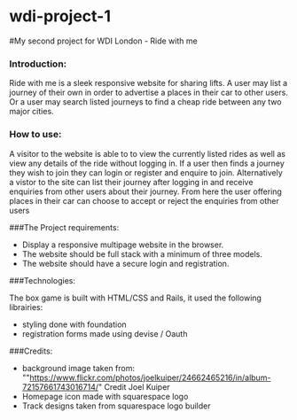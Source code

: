# wdi-project-1
#My second project for WDI London - Ride with me

### Introduction:

Ride with me is a sleek responsive website for sharing lifts. A user may list a journey of their own in order to advertise a places in their car to other users. Or a user may search listed journeys to find a cheap ride between any two major cities.


### How to use:
A visitor to the website is able to to view the currently listed rides as well as view any details of the ride without logging in. If a user then finds a journey they wish to join they can login or register and enquire to join. Alternatively a vistor to the site can list their journey after logging in and receive enquiries from other users about their journey. From here the user offering places in their car can choose to accept or reject the enquiries from other users



###The Project requirements:

+ Display a responsive multipage website in the browser.
+ The website should be full stack with a minimum of three models.
+ The website should have a secure login and registration.


###Technologies:

The box game is built with HTML/CSS and Rails, it used the following librairies:
+ styling done with foundation
+ registration forms made using devise / Oauth


###Credits:
+ background image taken from: ""https://www.flickr.com/photos/joelkuiper/24662465216/in/album-72157661743016714/" Credit Joel Kuiper
+ Homepage icon made with squarespace logo
+ Track designs taken from squarespace logo builder 
